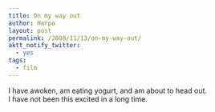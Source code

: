 ```yaml
---
title: On my way out
author: Harpo
layout: post
permalink: /2008/11/13/on-my-way-out/
aktt_notify_twitter:
  - yes
tags:
  - film
---
```

I have awoken, am eating yogurt, and am about to head out.  
I have not been this excited in a long time.